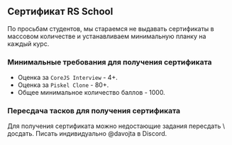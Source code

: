  ## Сертификат RS School 
 По просьбам студентов, мы стараемся не выдавать сертификаты в массовом количестве и устанавливаем минимальную планку на каждый курс. 
 
 ### Минимальные требования для получения сертификата
 * Оценка за `CoreJS Interview` - 4+. 
 * Оценка за `Piskel Clone` - 80+. 
 * Общее минимальное количество баллов - 1000.   
 
 ### Пересдача тасков для получения сертификата
 Для получения сертификата можно недостающие задания пересдать \ досдать. Писать индивидуально @davojta в Discord.   
